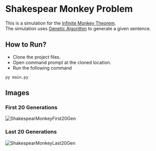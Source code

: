 # Shakespear Monkey Problem
This is a simulation for the [Infinite Monkey Theorem](https://en.wikipedia.org/wiki/Infinite_monkey_theorem). <br />
The simulation uses [Genetic Algorithm](https://en.wikipedia.org/wiki/Genetic_algorithm) to generate a given sentence.

## How to Run?
* Clone the project files.
* Open command prompt at the cloned location.
* Run the following command
```
py main.py
```
## Images
### First 20 Generations
![ShakespearMonkeyFirst20Gen](https://user-images.githubusercontent.com/55596801/142189331-d27167f9-2d6b-4c86-9be1-885d97eac8d4.png)

### Last 20 Generations
![ShakespearMonkeyLast20Gen](https://user-images.githubusercontent.com/55596801/142189355-8985ee71-5336-4a3b-a2f7-0fb24c2d1a68.png)

